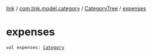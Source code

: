 [link](../../index.md) / [com.tink.model.category](../index.md) / [CategoryTree](index.md) / [expenses](./expenses.md)

# expenses

`val expenses: `[`Category`](../-category/index.md)